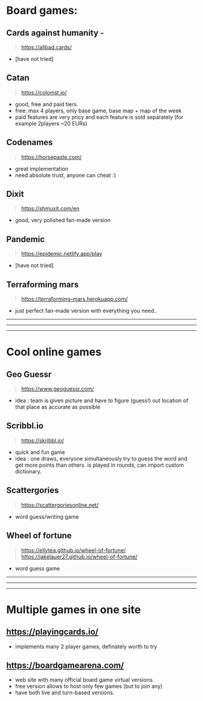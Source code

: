 # Board games:
## Cards against humanity - 
> https://allbad.cards/ 
- [have not tried]

## Catan
> https://colonist.io/ 
- good, free and paid tiers 
- free: max 4 players, only base game, base map + map of the week 
- paid features are very pricy and each feature is sold separately (for example 2players ~20 EURs)

## Codenames 
> https://horsepaste.com/
- great implementation
- need absolute trust, anyone can cheat :)

## Dixit 
> https://shmuxit.com/en
- good, very polished fan-made version

## Pandemic 
> https://epidemic.netlify.app/play
- [have not tried]

## Terraforming mars 
> https://terraforming-mars.herokuapp.com/ 
- just perfect fan-made version with everything you need..

---
---
---

# Cool online games
## Geo Guessr 
> https://www.geoguessr.com/
- idea : team is given picture and have to figure (guess!) out location of that place as accurate as possible

## Scribbl.io 
> https://skribbl.io/
- quick and fun game
- idea : one draws, everyone simultaneously  try to guess the word and get more points than others. is played in rounds, can import custom dictionary.

## Scattergories 
> https://scattergoriesonline.net/
- word guess/writing game

## Wheel of fortune 
> https://ellytea.github.io/wheel-of-fortune/ 
> https://jakelauer27.github.io/wheel-of-fortune/
- word guess game

---
---
---

# Multiple games in one site
## https://playingcards.io/
- implements many 2 player games, definately worth to try

## https://boardgamearena.com/
- web site with many official board game virtual versions.
- free version allows to host only few games (but to join any)
- have both live and turn-based versions.
